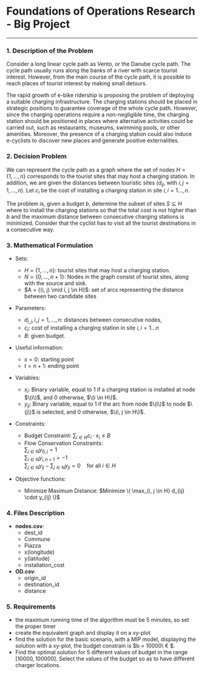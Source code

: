# Foundations of Operations Research - Big Project

---

### 1. Description of the Problem

Consider a long linear cycle path as Vento, or the Danube cycle path. The cycle path usually runs along the banks of a river with scarce tourist interest. However, from the main course of the cycle path, it is possible to reach places of tourist interest by making small detours.

The rapid growth of e-bike ridership is proposing the problem of deploying a suitable charging infrastructure. The charging stations should be placed in strategic positions to guarantee coverage of the whole cycle path. However, since the charging operations require a non-negligible time, the charging station should be positioned in places where alternative activities could be carried out, such as restaurants, museums, swimming pools, or other amenities. Moreover, the presence of a charging station could also induce e-cyclists to discover new places and generate positive externalities.

### 2. Decision Problem

We can represent the cycle path as a graph where the set of nodes $H = \{1,\ldots, n\}$ corresponds to the tourist sites that may host a charging station.
In addition, we are given the distances between touristic sites ($d_{ij},$ with $i,j =1,\ldots,n$). Let $c_i$ be the cost of installing a charging station in site $i, i=1\ldots,n$.

The problem is, given a budget $b$, determine the subset of sites $S\subseteq H$ where to install the charging stations so that the total cost is not higher than $b$ and the maximum distance between consecutive charging stations is minimized.
Consider that the cyclist has to visit all the tourist destinations in a consecutive way.

### 3. Mathematical Formulation

- Sets:
    - $H = \{1,\ldots, n\}$:  tourist sites that may host a charging station.
    - $N = \{0,\ldots,n+1\}$:  Nodes in the graph consist of tourist sites, along with the source and sink.
    - $A = \{(i, j) \mid i, j \in H}\$: set of arcs representing the distance between two candidate sites

- Parameters:
    - $d_{i,j}, i,j=1,\ldots,n$: distances between consecutive nodes,
    - $c_i$: cost of installing a charging station in site $i, i=1\ldots n$
    - $B$: given budget.

- Useful information:
    - $s = 0$: starting point
    - $t = n+1$: ending point

- Variables:
    - $x_i$: Binary variable, equal to 1 if a charging station is installed at node $\(i\)$, and 0 otherwise, $\(i \in H\)$.
    - $y_{ij}$: Binary variable, equal to 1 if the arc from node $\(i\)$ to node $\(j\)$ is selected, and 0 otherwise, $\(i, j \in H\)$.
 
- Constraints:
    - Budget Constraint: $\sum_{i \in H} c_i \cdot x_i \leq B$
    - Flow Conservation Constraints: <br>
  $\sum_{j \in N} y_{0,j} = 1$ <br>
  $\sum_{i \in N} y_{i,n+1} = -1$ <br>
  $\sum_{j \in N} y_{ij} - \sum_{j \in N} y_{ji} = 0 \quad \text{for all } i \in H$ <br>

- Objective functions:
    - Minimize Maximum Distance: $Minimize \( \max_{i, j \in H} d_{ij} \cdot y_{ij} \)$
  
### 4. Files Description

- **nodes.csv**:
    - dest_id
    - Commune
    - Piazza
    - x(longitude)
    - y(latitude)
    - installation_cost
- **OD.csv**:
    - origin_id
    - destination_id
    - distance

### 5. Requirements

- the maximum running time of the algorithm must be 5 minutes, so set the proper timer
- create the equivalent graph and display it on a xy-plot
- find the solution for the basic scenario, with a MIP model, displaying the solution with a xy-plot, the budget
  constrain is $b = 10000\ € $.
- Find the optimal solution for 5 different values of budget in the range $[10000, 100000]$. Select the values of the
  budget so as to have different charger locations.
